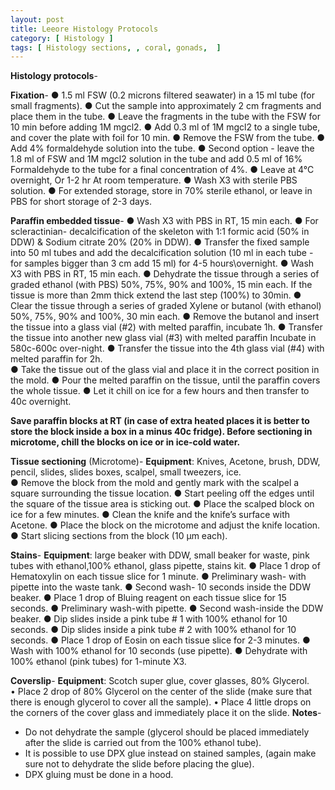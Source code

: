 ```yaml
---
layout: post
title: Leeore Histology Protocols
category: [ Histology ]
tags: [ Histology sections, , coral, gonads,  ]
---
```


**Histology protocols**- 

**Fixation**-
●	1.5 ml FSW (0.2 microns filtered seawater) in a 15 ml tube (for small fragments). 
●	Cut the sample into approximately 2 cm fragments and place them in the tube.
●	Leave the fragments in the tube with the FSW for 10 min before adding 1M mgcl2. 
●	Add 0.3 ml of 1M mgcl2 to a single tube, and cover the plate with foil for 10 min. 
●	Remove the FSW from the tube.
●	Add 4% formaldehyde solution into the tube. 
●	Second option - leave the 1.8 ml of FSW and 1M mgcl2 solution in the tube and add 0.5 ml of 16% Formaldehyde to the tube for a final concentration of 4%. 
●	Leave at 4°C overnight, Or 1-2 hr At room temperature.
●	Wash X3 with sterile PBS solution. 
●	For extended storage, store in 70% sterile ethanol, or leave in PBS for short storage of 2-3 days.

**Paraffin embedded tissue**- 
●	Wash X3 with PBS in RT, 15 min each.
●	For scleractinian- decalcification of the skeleton with 1:1 formic acid (50% in DDW) & Sodium citrate 20% (20% in DDW). 
●	Transfer the fixed sample into 50 ml tubes and add the decalcification solution (10 ml in each tube - for samples bigger than 3 cm add 15 ml) for 4-5 hours\overnight. 
●	Wash X3 with PBS in RT, 15 min each.
●	Dehydrate the tissue through a series of graded ethanol (with PBS) 50%, 75%, 90% and 100%, 15 min each. If the tissue is more than 2mm thick extend the last step (100%) to 30min. 
●	Clear the tissue through a series of graded Xylene or butanol (with ethanol) 50%, 75%, 90% and 100%, 30 min each.
●	Remove the butanol and insert the tissue into a glass vial (#2) with melted paraffin, incubate 1h. 
●	Transfer the tissue into another new glass vial (#3) with melted paraffin Incubate in 580c-600c over-night.
●	Transfer the tissue into the 4th glass vial (#4) with melted paraffin for 2h.  
●	Take the tissue out of the glass vial and place it in the correct position in the mold.
●	Pour the melted paraffin on the tissue, until the paraffin covers the whole tissue.
●	Let it chill on ice for a few hours and then transfer to 40c overnight.

**Save paraffin blocks at RT (in case of extra heated places it is better to store the block inside a box in a minus 40c fridge).
Before sectioning in microtome, chill the blocks on ice or in ice-cold water.**

**Tissue sectioning** (Microtome)- 
**Equipment**: Knives, Acetone, brush, DDW, pencil, slides, slides boxes, scalpel, small tweezers, ice.  
●	Remove the block from the mold and gently mark with the scalpel a square surrounding the tissue location. 
●	Start peeling off the edges until the square of the tissue area is sticking out.
●	Place the scalped block on ice for a few minutes. 
●	Clean the knife and the knife’s surface with Acetone. 
●	Place the block on the microtome and adjust the knife location.
●	Start slicing sections from the block (10 μm each).  

**Stains**- 
**Equipment**: large beaker with DDW, small beaker for waste, pink tubes with ethanol,100% ethanol, glass pipette, stains kit. 
●	Place 1 drop of Hematoxylin on each tissue slice for 1 minute. 
●	Preliminary wash- with pipette into the waste tank.
●	Second wash- 10 seconds inside the DDW beaker.
●	Place 1 drop of Bluing reagent on each tissue slice for 15 seconds.
●	Preliminary wash-with pipette. 
●	Second wash-inside the DDW beaker. 
●	Dip slides inside a pink tube # 1 with 100% ethanol for 10 seconds.
●	Dip slides inside a pink tube # 2 with 100% ethanol for 10 seconds.
●	Place 1 drop of Eosin on each tissue slice for 2-3 minutes. 
●	Wash with 100% ethanol for 10 seconds (use pipette).
●	Dehydrate with 100% ethanol (pink tubes) for 1-minute X3. 

**Coverslip**- 
**Equipment**: Scotch super glue, cover glasses, 80% Glycerol.  
•	Place 2 drop of 80% Glycerol on the center of the slide (make sure that there is enough glycerol to cover all the sample).
•	Place 4 little drops on the corners of the cover glass and immediately place it on the slide. 
**Notes**- 
-	Do not dehydrate the sample (glycerol should be placed immediately after the slide is carried out from the 100% ethanol tube). 
-	It is possible to use DPX glue instead on stained samples, (again make sure not to dehydrate the slide before placing the glue). 
-	DPX gluing must be done in a hood. 

 






